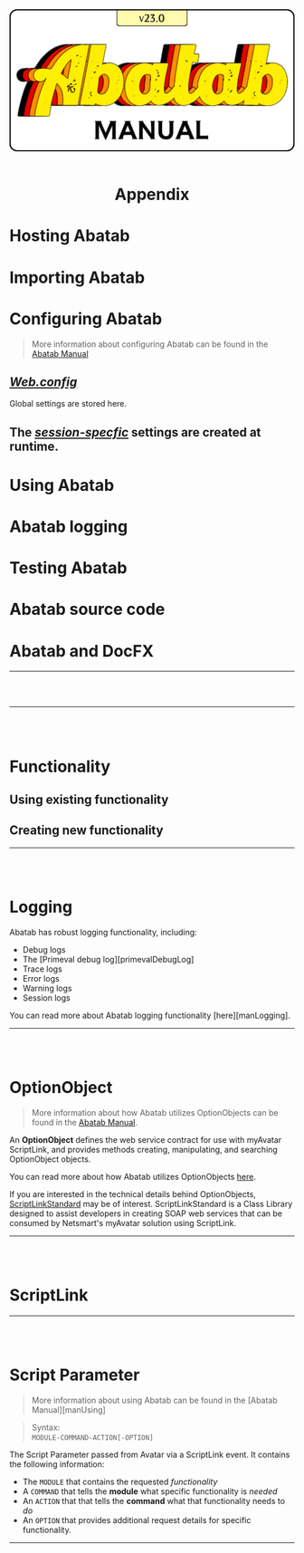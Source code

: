 <div align="center">

  <img src="../images/Logo/logo-man.png" alt="Abatab Manual" width="512">
  <br>
  <br>
  <h1>
    Appendix
  </h1>

</div>

# Hosting Abatab

# Importing Abatab

# Configuring Abatab

> More information about configuring Abatab can be found in the [Abatab Manual][manConfiguringAbatab]

## [*Web.config*][docWebConfig]  
Global settings are stored here.
## The [*session-specfic*][docSessionSettings] settings are created at runtime.

# Using Abatab



# Abatab logging

# Testing Abatab

# Abatab source code

# Abatab and DocFX

































***

<br>
<br>




***

<br>
<br>

# Functionality

## Using existing functionality

## Creating new functionality

***

<br>
<br>

# Logging

Abatab has robust logging functionality, including:

* Debug logs
* The [Primeval debug log][primevalDebugLog]
* Trace logs
* Error logs
* Warning logs
* Session logs

You can read more about Abatab logging functionality [here][manLogging].

***

<br>
<br>

# OptionObject

> More information about how Abatab utilizes OptionObjects can be found in the [Abatab Manual][docOptionObject].

An **OptionObject** defines the web service contract for use with myAvatar ScriptLink, and provides methods creating, manipulating, and searching OptionObject objects.

You can read more about how Abatab utilizes OptionObjects [here][docOptionObject].

If you are interested in the technical details behind OptionObjects, [ScriptLinkStandard][urlScriptLinkStandard] may be of interest. ScriptLinkStandard is a Class Library designed to assist developers in creating SOAP web services that can be consumed by Netsmart's myAvatar solution using ScriptLink.

***

<br>
<br>

# ScriptLink

***

<br>
<br>

# Script Parameter
> More information about using Abatab can be found in the [Abatab Manual][manUsing]

> Syntax:  
`MODULE-COMMAND-ACTION[-OPTION]`

The Script Parameter passed from Avatar via a ScriptLink event. It contains the following information:

* The `MODULE` that contains the requested *functionality*
* A `COMMAND` that tells the **module** what specific functionality is *needed*
* An `ACTION` that that tells the **command** what that functionality needs to *do*
* An `OPTION` that provides additional request details for specific functionality.



***

<br>
<br>

<!-- Reference Links -->
<!-- Manual-->
[manAbatabManual]: index.md
[manAboutAbatab]: manAboutAbatab.html
[manGettingStartedWithAbatab]: manGettingStartedWithAbatab.html
[manHostingAbatab]: manHostingAbatab.html
[manImportingAbatab]: manImportingAbatab.html
[manConfiguringAbatab]: manConfiguringAbatab.html
[manUsingAbatab]: manUsingAbatab.html
[manAbatabLogging]: manAbatabLogging.html
[manTestingAbatab]: manTestingAbatab.html
[manAbatabSourceCode]: manAbatabSourceCode.html
[manAbatabAndDocFx]: manAbatabAndDocFx.html
<!-- Hosting Abatab documentation  -->
<!-- Importing Abatab documentation -->
<!-- Configuring Abatab documentation -->
[docWebConfig]: URL-NEEDED.html
[docSessionSettings]: URL-NEEDED.html
<!-- Using Abatab documentation -->
[docOptionObject]: URL-NEEDED.html
[urlScriptLinkStandard]: https://github.com/rcskids/ScriptLinkStandard
[docScriptParameter]: URL-NEEDED.html
<!-- Abatab logging documentation -->
<!-- Testing Abatab documentation -->
<!-- Abatab source code documentation -->
<!-- Abatab and DocFX documentation -->
<!-- Appendix documentation -->
